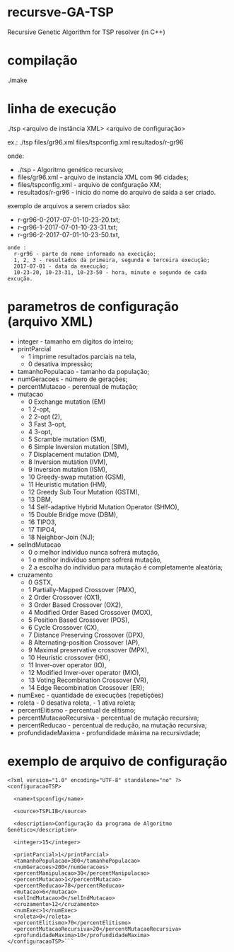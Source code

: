 # recursve-GA-TSP
Recursive Genetic Algorithm for TSP resolver (in C++)

# compilação

./make

# linha de execução

./tsp <arquivo de instância XML> <arquivo de configuração> <inicio do nome do arquivo de saida a ser criado>

ex.:
./tsp files/gr96.xml files/tspconfig.xml resultados/r-gr96

onde:
* ./tsp - Algoritmo genético recursivo;
* files/gr96.xml - arquivo de instancia XML com 96 cidades;
* files/tspconfig.xml - arquivo de confguração XM;
* resultados/r-gr96 -  inicio do nome do arquivo de saida a ser criado.

exemplo de arquivos a serem criados são:
   - r-gr96-0-2017-07-01-10-23-20.txt;
   - r-gr96-1-2017-07-01-10-23-31.txt;
   - r-gr96-2-2017-07-01-10-23-50.txt,
                   
    onde :
      r-gr96 - parte do nome informado na execição;
      1, 2, 3 - resultados da primeira, segunda e terceira execução;
      2017-07-01 - data da execução;
      10-23-20, 10-23-31, 10-23-50 - hora, minuto e segundo de cada excução.
                       
# parametros de configuração (arquivo XML)

                       
 * integer - tamanho em digitos do inteiro;
 * printParcial
      - 1 imprime resultados parciais na tela,
      - 0 desativa  impressão;               
* tamanhoPopulacao - tamanho da população;
* numGeracoes - número de gerações;
* percentMutacao - perentual de mutação;
* mutacao
  - 0 Exchange mutation (EM)
  - 1 2-opt,
  - 2 2-opt (2),
  - 3 Fast 3-opt,
  - 4 3-opt,
  - 5 Scramble mutation (SM),
  - 6 Simple Inversion mutation (SIM),
  - 7 Displacement mutation (DM),
  - 8 Inversion mutation (IVM),
  - 9 Inversion mutation (ISM),
  - 10 Greedy-swap mutation (GSM),
  - 11 Heuristic mutation (HM),
  - 12 Greedy Sub Tour Mutation (GSTM),
  - 13 DBM,
  - 14 Self-adaptive Hybrid Mutation Operator (SHMO),
  - 15 Double Bridge move (DBM),
  - 16 TIPO3,
  - 17 TIPO4,
  - 18 Neighbor-Join (NJ);       
* selIndMutacao 
  - 0 o melhor indivíduo nunca sofrerá mutação,
  - 1 o melhor indivíduo sempre sofrerá mutação,
  - 2 a escolha do indivíduo para mutação é completamente aleatória;                
* cruzamento 
  - 0 GSTX,
  - 1 Partially-Mapped Crossover (PMX),
  - 2 Order Crossover (OX1),
  - 3 Order Based Crossover (OX2),
  - 4 Modified Order Based Crossover (MOX),
  - 5 Position Based Crossover (POS),
  - 6 Cycle Crossover (CX),
  - 7 Distance Preserving Crossover (DPX),
  - 8 Alternating-position Crossover (AP),
  - 9 Maximal preservative crossover (MPX),
  - 10 Heuristic crossover (HX),
  - 11 Inver-over operator (IO),
  - 12 Modified Inver-over operator (MIO),
  - 13 Voting Recombination Crossover (VR),
  - 14 Edge Recombination Crossover (ER);
* numExec - quantidade de execuções (repetições)
* roleta 
      - 0 desativa roleta,
      - 1 ativa roleta;
* percentElitismo - percentual de elitismo;
* percentMutacaoRecursiva - percentual de mutação recursiva;
* percentReducao - percentual de redução, na mutação recursiva;
* profundidadeMaxima - profundidade máxima na recursivdade;

# exemplo de arquivo de configuração
```
<?xml version="1.0" encoding="UTF-8" standalone="no" ?>
<configuracaoTSP>

  <name>tspconfig</name>

  <source>TSPLIB</source>

  <description>Configuração da programa de Algoritmo Genético</description>

  <integer>15</integer>

  <printParcial>1</printParcial>
  <tamanhoPopulacao>300</tamanhoPopulacao>
  <numGeracoes>200</numGeracoes>
  <percentManipulacao>30</percentManipulacao>
  <percentMutacao>1</percentMutacao>
  <percentReducao>78</percentReducao>
  <mutacao>6</mutacao>
  <selIndMutacao>0</selIndMutacao>
  <cruzamento>12</cruzamento>
  <numExec>1</numExec>
  <roleta>0</roleta>
  <percentElitismo>70</percentElitismo>
  <percentMutacaoRecursiva>20</percentMutacaoRecursiva>
  <profundidadeMaxima>10</profundidadeMaxima>
</configuracaoTSP>```
